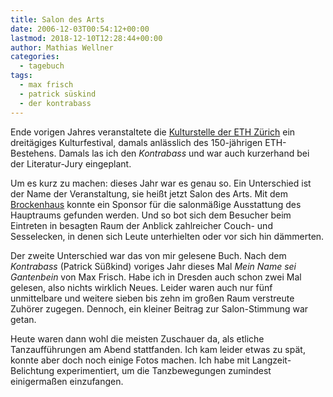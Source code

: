 ```yaml
---
title: Salon des Arts
date: 2006-12-03T00:54:12+00:00
lastmod: 2018-12-10T12:28:44+00:00
author: Mathias Wellner
categories:
  - tagebuch
tags:
  - max frisch
  - patrick süskind
  - der kontrabass
---
```

Ende vorigen Jahres veranstaltete die [Kulturstelle der ETH Zürich](http://www.kulturstelle.ethz.ch) ein dreitägiges Kulturfestival, damals anlässlich des 150-jährigen ETH-Bestehens. Damals las ich den _Kontrabass_ und war auch kurzerhand bei der Literatur-Jury eingeplant.

Um es kurz zu machen: dieses Jahr war es genau so. Ein Unterschied ist der Name der Veranstaltung, sie heißt jetzt Salon des Arts. Mit dem [Brockenhaus](http://www.zuercher-brockenhaus.ch/) konnte ein Sponsor für die salonmäßige Ausstattung des Hauptraums gefunden werden. Und so bot sich dem Besucher beim Eintreten in besagten Raum der Anblick zahlreicher Couch- und Sesselecken, in denen sich Leute unterhielten oder vor sich hin dämmerten.

Der zweite Unterschied war das von mir gelesene Buch. Nach dem _Kontrabass_ (Patrick Süßkind) voriges Jahr dieses Mal _Mein Name sei Gantenbein_ von Max Frisch. Habe ich in Dresden auch schon zwei Mal gelesen, also nichts wirklich Neues. Leider waren auch nur fünf unmittelbare und weitere sieben bis zehn im großen Raum verstreute Zuhörer zugegen. Dennoch, ein kleiner Beitrag zur Salon-Stimmung war getan.

Heute waren dann wohl die meisten Zuschauer da, als etliche Tanzaufführungen am Abend stattfanden. Ich kam leider etwas zu spät, konnte aber doch noch einige Fotos machen. Ich habe mit Langzeit-Belichtung experimentiert, um die Tanzbewegungen zumindest einigermaßen einzufangen. 
